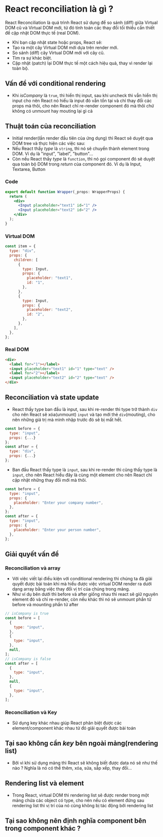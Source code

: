 # React reconciliation là gì ?

React Reconciliation là quá trình React sử dụng để so sánh (diff) giữa Virtual DOM cũ và Virtual DOM mới, từ đó tính toán các thay đổi tối thiểu cần thiết để cập nhật DOM thực tế (real DOM).

- Khi bạn cập nhật state hoặc props, React sẽ:
- Tạo ra một cây Virtual DOM mới dựa trên render mới.
- So sánh (diff) cây Virtual DOM mới với cây cũ.
- Tìm ra sự khác biệt.
- Cập nhật (patch) lại DOM thực tế một cách hiệu quả, thay vì render lại toàn bộ.

## Vấn đề với conditional rendering

- Khi _isCompany_ là `true`, thì hiển thị input, sau khi uncheck thì vẫn hiển thị input cho nên React nó hiểu là input đó vẫn tồn tại và chỉ thay đổi các props mà thôi, cho nên React chỉ re-render component đó mà thôi chứ không có unmount hay mouting lại gì cả

## Thuật toán của reconciliation

- Initial render(lần render đầu tiên của ứng dụng) thì React sẽ duyệt qua DOM tree và thực hiện các việc sau:
- Nếu React thấy _type_ là `string`, thì nó sẽ chuyển thành element trong DOM. Ví dụ là "input", "label", "button"...
- Còn nếu React thấy _type_ là `function`, thì nó gọi component đó sẽ duyệt qua toàn bộ DOM trong _return_ của component đó. Ví dụ là Input, Textarea, Button

### Code

```jsx
export default function Wrapper(_props: WrapperProps) {
  return (
    <div>
      <Input placeholder="text1" id="1" />
      <Input placeholder="text2" id="2" />
    </div>
  );
}
```

### Virtual DOM

```js
const item = {
  type: "div",
  props: {
    children: [
      {
        type: Input,
        props: {
          placeholder: "text1",
          id: "1",
        },
      },
      {
        type: Input,
        props: {
          placeholder: "text2",
          id: "2",
        },
      },
    ],
  },
};
```

### Real DOM

```html
<div>
  <label for="1"></label>
  <input placeholder="text1" id="1" type="text" />
  <label for="2"></label>
  <input placeholder="text2" id="2" type="text" />
</div>
```

## Reconciliation và state update

- React thấy type ban đầu là input, sau khi re-render thì type trở thành `div` cho nên React sẽ xóa(unmount) `input` và tạo mới thẻ `div`(mouting), cho nên những giá trị mà mình nhập trước đó sẽ bị mất hết.

```js
const before = {
  type: "input",
  props: {...}
};
const after = {
  type: "div",
  props: {...}
};
```

- Ban đầu React thấy type là `input`, sau khi re-render thì cũng thấy type là `input`, cho nên React hiểu đây là cùng một element cho nên React chỉ cập nhật những thay đổi mới mà thôi.

```js
const before = {
  type: "input",
  props: {
    placeholder: "Enter your company number",
  },
};
const after = {
  type: "input",
  props: {
    placeholder: "Enter your person number",
  },
};
```

## Giải quyết vấn đề

### Reconciliation và array

- Với việc viết lại điều kiện với conditional rendering thì chúng ta đã giải quyết được bài toán khi mà hiểu được việc virtual DOM render ra dưới dạng array bằng việc thay đổi vị trí của chúng trong mảng.
- Như ví dụ bên dưới thì before và after giống nhau thì react sẽ giữ nguyên element đó và chỉ re-render, còn nếu khác thì nó sẽ unmount phần tử before và mounting phần tử after

```jsx
// isCompany is true
const before = [
  {
    type: "input",
  },
  {
    type: "input",
  },
  null,
];
// isCompany is false
const after = [
  {
    type: "input",
  },
  null,
  {
    type: "input",
  },
];
```

### Reconciliation và Key

- Sử dụng key khác nhau giúp React phân biệt được các element/component khác nhau từ đó giải quyết được bài toán

## Tại sao không cần _key_ bên ngoài mảng(rendering list)

- Bởi vì khi sử dụng mảng thì React sẽ không biết được data nó sẽ như thế nào ? Nghĩa là nó có thể thêm, xóa, sửa, sắp xếp, thay đổi...

## Rendering list và element

- Trong React, virtual DOM thì rendering list sẽ được render trong một mảng chứa các object có type, cho nên nếu có element đứng sau rendering list thì vị trí của nó cũng không bị tác động bởi rendering list

## Tại sao không nên định nghĩa component bên trong component khác ?
